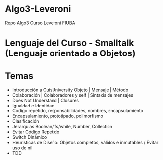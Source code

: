 # Algo3-Leveroni
Repo Algo3 Curso Leveroni FIUBA

# Lenguaje del Curso - Smalltalk (Lenguaje orientado a Objetos)

# Temas
- Introducción a CuisUniversity	Objeto | Mensaje | Método
- Colaboración | Colaboradores y self | Sintaxis de mensajes
- Does Not Understand | Closures
- Igualdad e Identidad
- Código repetido, responsabilidades, nombres, encapsulamiento
- Encapsulamiento, prototipado, polimorfismo
- Clasificación
- Jerarquías Boolean/ifs/while, Number, Collection
- Evitar Código Repetido
- Switch Dinámico
- Heuristicas de Diseño: Objetos completos, válidos e inmutables / Evitar uso de nil
- TDD

